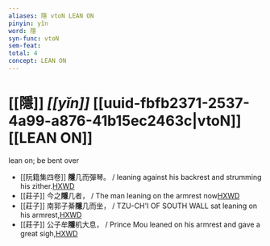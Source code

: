 ```yaml
---
aliases: 隱 vtoN LEAN ON
pinyin: yǐn
word: 隱
syn-func: vtoN
sem-feat: 
total: 4
concept: LEAN ON 
---
```

# [[隱]] *[[yǐn]]*  [[uuid-fbfb2371-2537-4a99-a876-41b15ec2463c|vtoN]] [[LEAN ON]]
lean on; be bent over
 - [[阮籍集四卷]] **隱**几而彈琴。 / leaning against his backrest and strumming his zither.[HXWD](https://hxwd.org/textview.html?location=CH2b1558_CHANT_003-31a.21)
 - [[莊子]] 今之**隱**几者， / The man leaning on the armrest now[HXWD](https://hxwd.org/textview.html?location=KR5c0126_tls_002-1a.11)
 - [[莊子]] 南郭子綦**隱**几而坐， / TZU-CH'I OF SOUTH WALL sat leaning on his armrest,[HXWD](https://hxwd.org/textview.html?location=KR5c0126_tls_002-1a.3)
 - [[莊子]] 公子牟**隱**机大息， / Prince Mou leaned on his armrest and gave a great sigh,[HXWD](https://hxwd.org/textview.html?location=KR5c0126_tls_017-13a.2)